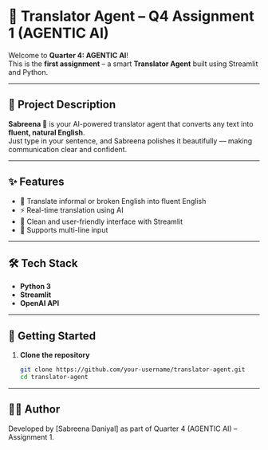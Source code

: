 # 🧠 Translator Agent – Q4 Assignment 1 (AGENTIC AI)

Welcome to **Quarter 4: AGENTIC AI**!  
This is the **first assignment** – a smart **Translator Agent** built using Streamlit and Python.

---

## 📘 Project Description

**Sabreena 💖** is your AI-powered translator agent that converts any text into **fluent, natural English**.  
Just type in your sentence, and Sabreena polishes it beautifully — making communication clear and confident.

---

## ✨ Features

- 💬 Translate informal or broken English into fluent English
- ⚡ Real-time translation using AI
- 🎨 Clean and user-friendly interface with Streamlit
- 📄 Supports multi-line input

---

## 🛠️ Tech Stack

- **Python 3**
- **Streamlit**
- **OpenAI API** 

---

## 🚀 Getting Started

1. **Clone the repository**
   ```bash
   git clone https://github.com/your-username/translator-agent.git
   cd translator-agent

---

##  👩‍💻 Author
Developed by [Sabreena Daniyal] as part of Quarter 4 (AGENTIC AI) – Assignment 1.
